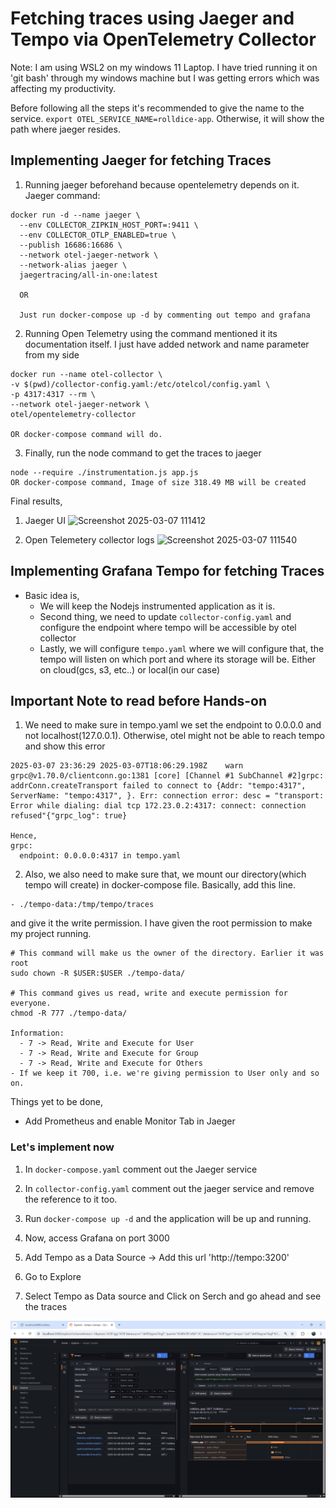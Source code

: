 # Fetching traces using Jaeger and Tempo via OpenTelemetry Collector

Note: I am using WSL2 on my windows 11 Laptop. I have tried running it on 'git bash' through my windows machine but I was getting errors which was affecting my productivity.

Before following all the steps it's recommended to give the name to the service.
`export OTEL_SERVICE_NAME=rolldice-app`. Otherwise, it will show the path where jaeger resides.


## Implementing Jaeger for fetching Traces

1. Running jaeger beforehand because opentelemetry depends on it.
Jaeger command:
```
docker run -d --name jaeger \
  --env COLLECTOR_ZIPKIN_HOST_PORT=:9411 \
  --env COLLECTOR_OTLP_ENABLED=true \
  --publish 16686:16686 \
  --network otel-jaeger-network \
  --network-alias jaeger \
  jaegertracing/all-in-one:latest

  OR
  
  Just run docker-compose up -d by commenting out tempo and grafana

```

2. Running Open Telemetry using the command mentioned it its documentation itself. I just have added network and name parameter from my side

```
docker run --name otel-collector \
-v $(pwd)/collector-config.yaml:/etc/otelcol/config.yaml \
-p 4317:4317 --rm \
--network otel-jaeger-network \
otel/opentelemetry-collector

OR docker-compose command will do.
```
3. Finally, run the node command to get the traces to jaeger 

```
node --require ./instrumentation.js app.js
OR docker-compose command, Image of size 318.49 MB will be created
```

Final results,
1. Jaeger UI
![Screenshot 2025-03-07 111412](https://github.com/user-attachments/assets/68d49dac-c214-44d8-96b5-b3268b63c7ad)


2. Open Telemetery collector logs
![Screenshot 2025-03-07 111540](https://github.com/user-attachments/assets/58080473-bddb-40fe-934a-245325b1ff84)

## Implementing Grafana Tempo for fetching Traces

- Basic idea is,
  - We will keep the Nodejs instrumented application as it is.
  - Second thing, we need to update `collector-config.yaml` and configure the endpoint where tempo will be accessible by otel collector
  - Lastly, we will configure `tempo.yaml` where we will configure that, the tempo will listen on which port and where its storage will be. Either on cloud(gcs, s3, etc..) or local(in our case)

## Important Note to read before Hands-on

  1. We need to make sure in tempo.yaml we set the endpoint to 0.0.0.0 and not localhost(127.0.0.1). Otherwise, otel might not be able to reach tempo and show this error

  ```
  2025-03-07 23:36:29 2025-03-07T18:06:29.198Z    warn    grpc@v1.70.0/clientconn.go:1381 [core] [Channel #1 SubChannel #2]grpc: addrConn.createTransport failed to connect to {Addr: "tempo:4317", ServerName: "tempo:4317", }. Err: connection error: desc = "transport: Error while dialing: dial tcp 172.23.0.2:4317: connect: connection refused"{"grpc_log": true}

  Hence,
  grpc:
    endpoint: 0.0.0.0:4317 in tempo.yaml
  ```

  2. Also, we also need to make sure that, we mount our directory(which tempo will create) in docker-compose file. Basically, add this line.
  ```
  - ./tempo-data:/tmp/tempo/traces
  ```
  and give it the write permission. I have given the root permission to make my project running.
  ```
  # This command will make us the owner of the directory. Earlier it was root
  sudo chown -R $USER:$USER ./tempo-data/
  
  # This command gives us read, write and execute permission for everyone.
  chmod -R 777 ./tempo-data/

  Information:
    - 7 -> Read, Write and Execute for User
    - 7 -> Read, Write and Execute for Group
    - 7 -> Read, Write and Execute for Others
  - If we keep it 700, i.e. we're giving permission to User only and so on.
  ```

Things yet to be done,
- Add Prometheus and enable Monitor Tab in Jaeger

### Let's implement now

1. In `docker-compose.yaml` comment out the Jaeger service
2. In `collector-config.yaml` comment out the jaeger service and remove the reference to it too.

3. Run `docker-compose up -d` and the application will be up and running.

4. Now, access Grafana on port 3000
5. Add Tempo as a Data Source -> Add this url 'http://tempo:3200'
6. Go to Explore
7. Select Tempo as Data source and Click on Serch and go ahead and see the traces

![alt text](./images/tempo.png)